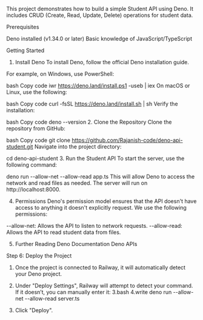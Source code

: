 This project demonstrates how to build a simple Student API using Deno. It includes CRUD (Create, Read, Update, Delete) operations for student data.

Prerequisites


Deno installed (v1.34.0 or later)
Basic knowledge of JavaScript/TypeScript


Getting Started
1. Install Deno
To install Deno, follow the official Deno installation guide.




For example, on Windows, use PowerShell:


bash
Copy code
iwr https://deno.land/install.ps1 -useb | iex
On macOS or Linux, use the following:




bash
Copy code
curl -fsSL https://deno.land/install.sh | sh
Verify the installation:

bash
Copy code
deno --version
2. Clone the Repository
Clone the repository from GitHub:

bash
Copy code
git clone https://github.com/Rajanish-code/deno-api-student.git
Navigate into the project directory:





cd deno-api-student
3. Run the Student API
To start the server, use the following command:


deno run --allow-net --allow-read app.ts
This will allow Deno to access the network and read files as needed. The server will run on http://localhost:8000.





    
4. Permissions
Deno's permission model ensures that the API doesn't have access to anything it doesn't explicitly request. We use the following permissions:

--allow-net: Allows the API to listen to network requests.
--allow-read: Allows the API to read student data from files.




5. Further Reading
Deno Documentation
Deno APIs





Step 6: Deploy the Project

1. Once the project is connected to Railway, it will automatically detect your Deno project.

2. Under "Deploy Settings", Railway will attempt to detect your command. If it doesn’t, you can manually enter it:
3.bash 
4.write  deno run --allow-net --allow-read server.ts
5. Click "Deploy".
